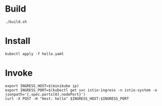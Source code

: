 # Build

```
./build.sh
```

# Install

```
kubectl apply -f hello.yaml
```

# Invoke

```
export INGRESS_HOST=$(minikube ip)
export INGRESS_PORT=$(kubectl get svc istio-ingress -n istio-system -o jsonpath='{.spec.ports[0].nodePort}')
curl -X POST -H "Host: hello" $INGRESS_HOST:$INGRESS_PORT
```
